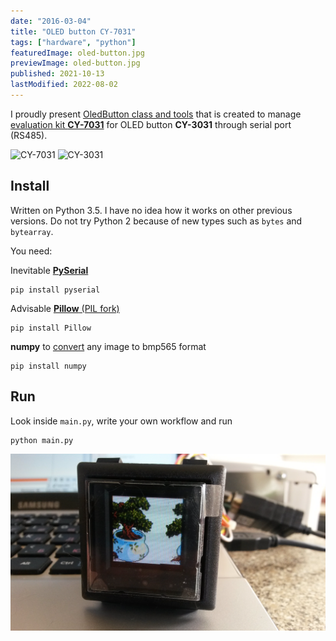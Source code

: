 ```yaml
---
date: "2016-03-04"
title: "OLED button CY-7031"
tags: ["hardware", "python"]
featuredImage: oled-button.jpg
previewImage: oled-button.jpg
published: 2021-10-13
lastModified: 2022-08-02
---
```


I proudly present [OledButton class and tools](https://github.com/mikolasan/oledbutton) that is created to manage [evaluation kit **CY-7031**][1] for OLED button **CY-3031** through serial port (RS485).

![CY-7031](http://www.cyo.com.tw/images/product/CY-7031.jpg) ![CY-3031](http://www.cyo.com.tw/images/product/CY-2031.jpg)

## Install

Written on Python 3.5. I have no idea how it works on other previous versions. Do not try Python 2 because of new types such as `bytes` and `bytearray`.

You need:

Inevitable [**PySerial**][2]
```
pip install pyserial
```

Advisable [**Pillow** (PIL fork)][3]
```
pip install Pillow
```

**numpy** to [convert][4] any image to bmp565 format
```
pip install numpy
```

## Run

Look inside `main.py`, write your own workflow and run

```
python main.py
```

![resulted picture after almost correct bitmap data encoding](./oled-button.jpg)

[1]: http://www.cyo.com.tw/evaluation_kit.htm
[2]: http://pyserial.readthedocs.org/en/latest/pyserial_api.html
[3]: https://pillow.readthedocs.org/en/3.1.x/handbook/tutorial.html
[4]: https://toster.ru/q/298153
